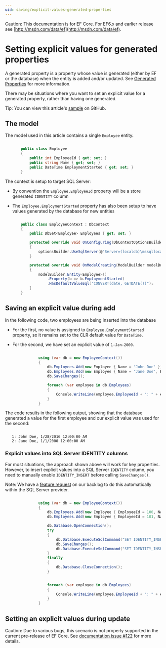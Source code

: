 ```yaml
---
uid: saving/explicit-values-generated-properties
---
```

Caution: This documentation is for EF Core. For EF6.x and earlier release see [http://msdn.com/data/ef](http://msdn.com/data/ef).

  # Setting explicit values for generated properties

A generated property is a property whose value is generated (either by EF or the database) when the entity is added and/or updated. See [Generated Properties](../modeling/generated-properties.md) for more information.

There may be situations where you want to set an explicit value for a generated property, rather than having one generated.

Tip: You can view this article's [sample](https://github.com/aspnet/EntityFramework.Docs/tree/master/samples/Saving/Saving/ExplicitValuesGenerateProperties/) on GitHub.

  ## The model

The model used in this article contains a single `Employee` entity.

<!-- [!code-csharp[Main](samples/Saving/Saving/ExplicitValuesGenerateProperties/Employee.cs)] -->

````c#

       public class Employee
       {
           public int EmployeeId { get; set; }
           public string Name { get; set; }
           public DateTime EmploymentStarted { get; set; }
       }

   ````

The context is setup to target SQL Server:
   * By convention the `Employee.EmployeeId` property will be a store generated `IDENTITY` column

   * The `Employee.EmploymentStarted` property has also been setup to have values generated by the database for new entities

<!-- [!code-csharp[Main](samples/Saving/Saving/ExplicitValuesGenerateProperties/EmployeeContext.cs)] -->

````c#

       public class EmployeeContext : DbContext
       {
           public DbSet<Employee> Employees { get; set; }

           protected override void OnConfiguring(DbContextOptionsBuilder optionsBuilder)
           {
               optionsBuilder.UseSqlServer(@"Server=(localdb)\mssqllocaldb;Database=EFSaving.ExplicitValuesGenerateProperties;Trusted_Connection=True;");
           }

           protected override void OnModelCreating(ModelBuilder modelBuilder)
           {
               modelBuilder.Entity<Employee>()
                   .Property(b => b.EmploymentStarted)
                   .HasDefaultValueSql("CONVERT(date, GETDATE())");
           }
       }

   ````

  ## Saving an explicit value during add

In the following code, two employees are being inserted into the database
   * For the first, no value is assigned to `Employee.EmploymentStarted` property, so it remains set to the CLR default value for `DateTime`.

   * For the second, we have set an explicit value of `1-Jan-2000`.

<!-- [!code-csharp[Main](samples/Saving/Saving/ExplicitValuesGenerateProperties/Sample.cs?highlight=4)] -->

````c#

               using (var db = new EmployeeContext())
               {
                   db.Employees.Add(new Employee { Name = "John Doe" });
                   db.Employees.Add(new Employee { Name = "Jane Doe", EmploymentStarted = new DateTime(2000, 1, 1) });
                   db.SaveChanges();

                   foreach (var employee in db.Employees)
                   {
                       Console.WriteLine(employee.EmployeeId + ": " + employee.Name + ", " + employee.EmploymentStarted);
                   }
               }

   ````

The code results in the following output, showing that the database generated a value for the first employee and our explicit value was used for the second:

<!-- literal_block"xml:space": "preserve", "classes  "backrefs  "names  "dupnames   -->

````

   1: John Doe, 1/28/2016 12:00:00 AM
   2: Jane Doe, 1/1/2000 12:00:00 AM
   ````

  ### Explicit values into SQL Server IDENTITY columns

For most situations, the approach shown above will work for key properties. However, to insert explicit values into a SQL Server `IDENTITY` column, you need to manually enable `IDENTITY_INSERT` before calling `SaveChanges()`.

Note: We have a [feature request](https://github.com/aspnet/EntityFramework/issues/703) on our backlog to do this automatically within the SQL Server provider.

<!-- [!code-csharp[Main](samples/Saving/Saving/ExplicitValuesGenerateProperties/Sample.cs?highlight=6,7,8,9,10,11,12,13,14,15,16)] -->

````c#

               using (var db = new EmployeeContext())
               {
                   db.Employees.Add(new Employee { EmployeeId = 100, Name = "John Doe" });
                   db.Employees.Add(new Employee { EmployeeId = 101, Name = "Jane Doe" });

                   db.Database.OpenConnection();
                   try
                   {
                       db.Database.ExecuteSqlCommand("SET IDENTITY_INSERT dbo.Employee ON");
                       db.SaveChanges();
                       db.Database.ExecuteSqlCommand("SET IDENTITY_INSERT dbo.Employee OFF");
                   }
                   finally
                   {
                       db.Database.CloseConnection();
                   }


                   foreach (var employee in db.Employees)
                   {
                       Console.WriteLine(employee.EmployeeId + ": " + employee.Name);
                   }
               }

   ````

  ## Setting an explicit values during update

Caution: Due to various bugs, this scenario is not properly supported in the current pre-release of EF Core. See [documentation issue #122](https://github.com/aspnet/EntityFramework.Docs/issues/122) for more details.

